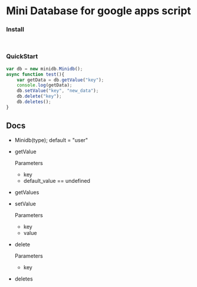 # Mini Database for google apps script

### Install
```bash
```

```bash

```


### QuickStart

```js
var db = new minidb.Minidb();
async function test(){
    var getData = db.getValue("key");
    console.log(getData);
    db.setValue("key", "new_data");
    db.delete("key");
    db.deletes();
}
```

## Docs

- Minidb(type); default = "user"

- getValue

    Parameters
    - key 
    - default_value == undefined

- getValues

- setValue

    Parameters
    - key 
    - value

- delete

    Parameters
    - key 

- deletes